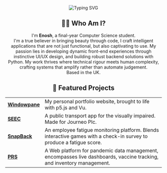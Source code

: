 <div align="center">
  <img src="https://readme-typing-svg.herokuapp.com?font=Jetbrains+Mono&size=35&duration=3000&color=33FF33&center=true&vCenter=true&width=650&lines=Hi...+I'm+Enosh!;Welcome+to+my+GitHub+👋" alt="Typing SVG" />
</div>

<div align="center">
  <h2>👨‍💻 Who Am I?</h2>
  <p>
    I'm <strong>Enosh</strong>, a final-year Computer Science student.<br>
    I'm a true believer in bringing beauty through code, I craft intelligent applications that are not just functional, but also captivating to use. My passion lies in developing dynamic front-end experiences through instinctive UI/UX design, and building robust backend solutions with Python. My work thrives where technical rigour meets human complexity, crafting systems that amplify rather than automate judgement. <br>
    Based in the UK. 
  </p>
</div>

<div align="center">
  <h2>🚀 Featured Projects</h2>
</div>

<div align="center">
  <table>
    <tr>
      <td><a href="https://github.com/es2323/windowpane"><b>Windowpane</b></a></td>
      <td>My personal portfolio website, brought to life with p5.js and Vu.</td>
    </tr>
    <tr>
      <td><a href="https://github.com/es2323/SEEC"><b>SEEC</b></a></td>
      <td>A public transport app for the visually impaired. Made for Journeo Plc.</td>
    </tr>
    <tr>
      <td><a href="https://github.com/es2323/SnapBack"><b>SnapBack</b></a></td>
      <td>An employee fatigue monitoring platform. Blends interactive games with a check-in survey to produce a fatigue score.</td>
    </tr>
    <tr>
      <td><a href="https://github.com/es2323/Pandemic-Resilience-System-"><b>PRS</b></a></td>
      <td>A Web platform for pandemic data management, encompasses live dashboards, vaccine tracking, and inventory management.</td>
    </tr>
  </table>
</div>
